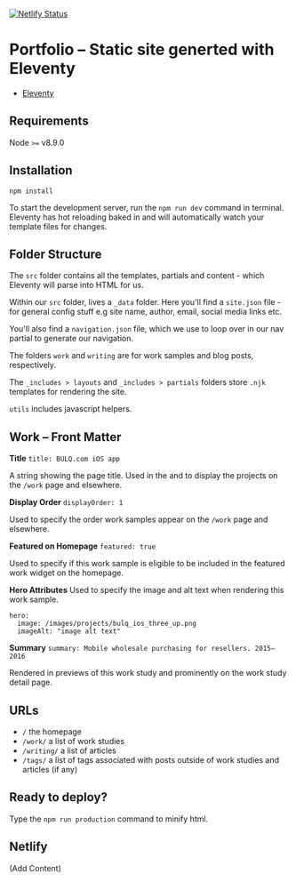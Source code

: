 [![Netlify Status](https://api.netlify.com/api/v1/badges/f4455669-0ce8-40ea-8ff5-5c31f0aadfa5/deploy-status)](https://app.netlify.com/sites/skeleventy/deploys)

# Portfolio – Static site generted with Eleventy 

* [Eleventy](https://www.11ty.dev/docs/)

## Requirements

Node `>=` v8.9.0

## Installation

```
npm install
```

To start the development server, run the `npm run dev` command in terminal. Eleventy has hot reloading baked in and will automatically watch your template files for changes.

## Folder Structure

The `src` folder contains all the templates, partials and content - which Eleventy will parse into HTML for us.

Within our `src` folder, lives a `_data` folder. Here you'll find a `site.json` file - for general config stuff e.g site name, author, email, social media links etc.

You'll also find a `navigation.json` file, which we use to loop over in our nav partial to generate our navigation.

The folders `work` and `writing` are for work samples and blog posts, respectively. 

The `_includes > layouts` and `_includes > partials` folders store `.njk` templates for rendering the site. 

`utils` includes javascript helpers. 

## Work – Front Matter

**Title**
`title: BULQ.com iOS app`

A string showing the page title. Used in the <head> and to display the projects on the `/work` page and elsewhere.

**Display Order**
`displayOrder: 1`

Used to specify the order work samples appear on the `/work` page and elsewhere.

**Featured on Homepage**
`featured: true`

Used to specify if this work sample is eligible to be included in the featured work widget on the homepage.

**Hero Attributes**
Used to specify the image and alt text when rendering this work sample.
```
hero:
  image: /images/projects/bulq_ios_three_up.png
  imageAlt: "image alt text" 
```

**Summary**
`summary: Mobile wholesale purchasing for resellers. 2015–2016`

Rendered in previews of this work study and prominently on the work study detail page.



## URLs

* `/` the homepage
* `/work/` a list of work studies 
* `/writing/` a list of articles 
* `/tags/` a list of tags associated with posts outside of work studies and articles (if any)

## Ready to deploy? 

Type the `npm run production` command to minify html. 

## Netlify

(Add Content)
